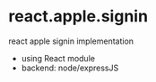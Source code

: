 # react.apple.signin
react apple signin implementation

- using React module
- backend: node/expressJS
